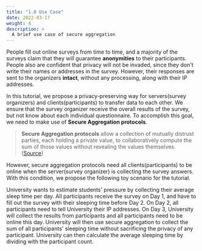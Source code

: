 ```yaml
---
title: "1.0 Use Case"
date: 2022-03-17
weight: 4
description: >
  A brief use case of secure aggregation
---
```


People fill out online surveys from time to time, and a majority of the surveys claim that they will guarantee **anonymities** to their participants. People also are confident that privacy will not be invaded, since they don't write their names or addresses in the survey. However, their responses are sent to the organizers **intact**, without any processing, along with their IP addresses. 

In this tutorial, we propose a privacy-preserving way for servers(survey organizers) and clients(participants) to transfer data to each other.  We ensure that the survey organizer receive the overall results of the survey, but not know about each individual questionnaire. To accomplish this goal, we need to make use of **Secure Aggregation protocols**.

> **Secure Aggregation protocols** allow a collection of mutually distrust parties, each holding a private value, to collaboratively compute the sum of those values without revealing the values themselves. ([Source](https://research.google/pubs/pub45808/))

However, secure aggregation protocols need all clients(participants) to be online when the server(survey organizer) is collecting the survey answers. With this condition, we propose the following toy scenario for the tutorial.

University wants to estimate students' pressure by collecting their average sleep time per day. All participants receive the survey on Day 1, and have to fill out the survey with their sleeping time before Day 2. On Day 2, all participants need to tell University their IP addresses. On Day 3, University will collect the results from participants and all participants need to be online this day. University will then use secure aggregation to collect the sum of all participants' sleeping time without sacrificing the privacy of any participant. University can then calculate the average sleeping time by dividing with the participant count.
